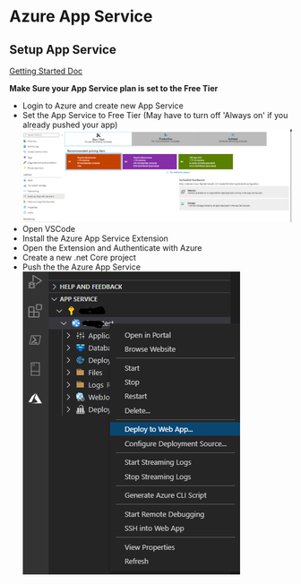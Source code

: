 # Azure App Service #

## Setup App Service ##
[Getting Started Doc](https://docs.microsoft.com/en-us/azure/app-service/quickstart-dotnetcore?tabs=netcore31&pivots=development-environment-vs)

**Make Sure your App Service plan is set to the Free Tier**

* Login to Azure and create new App Service
* Set the App Service to Free Tier (May have to turn off 'Always on' if you already pushed your app)
![Azure App Service Tiers](../Images/AzureAppServicePricing.png)
* Open VSCode
* Install the Azure App Service Extension
* Open the Extension and Authenticate with Azure
* Create a new .net Core project
* Push the the Azure App Service
  ![Azure App Service Deploy](../Images/AzAppServiceDeploy.png)